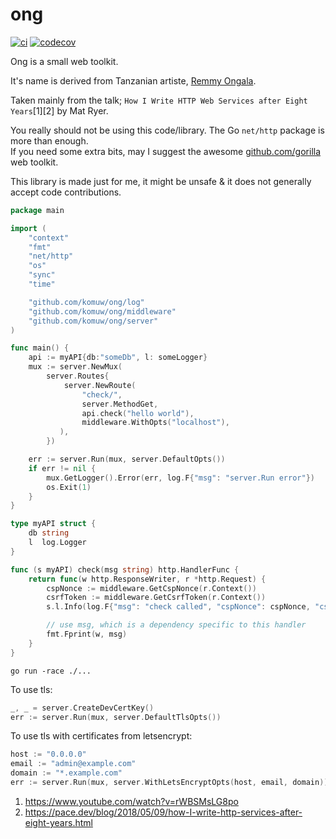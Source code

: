 # ong

[![ci](https://github.com/komuw/ong/workflows/ong%20ci/badge.svg)](https://github.com/komuw/ong/actions)
[![codecov](https://codecov.io/gh/komuw/ong/branch/main/graph/badge.svg)](https://codecov.io/gh/komuw/ong)


Ong is a small web toolkit. 

It's name is derived from Tanzanian artiste, [Remmy Ongala](https://en.wikipedia.org/wiki/Remmy_Ongala).


Taken mainly from the talk; `How I Write HTTP Web Services after Eight Years`[1][2] by Mat Ryer.    


You really should not be using this code/library. The Go `net/http` package is more than enough.    
If you need some extra bits, may I suggest the awesome [github.com/gorilla](https://github.com/gorilla) web toolkit.    


This library is made just for me, it might be unsafe & it does not generally accept code contributions.       


```go
package main

import (
	"context"
	"fmt"
	"net/http"
	"os"
	"sync"
	"time"

	"github.com/komuw/ong/log"
	"github.com/komuw/ong/middleware"
	"github.com/komuw/ong/server"
)

func main() {
	api := myAPI{db:"someDb", l: someLogger}
	mux := server.NewMux(
		server.Routes{
		    server.NewRoute(
			    "check/",
			    server.MethodGet,
			    api.check("hello world"),
			    middleware.WithOpts("localhost"),
		   ),
	    })

	err := server.Run(mux, server.DefaultOpts())
	if err != nil {
		mux.GetLogger().Error(err, log.F{"msg": "server.Run error"})
		os.Exit(1)
	}
}

type myAPI struct {
	db string
	l  log.Logger
}

func (s myAPI) check(msg string) http.HandlerFunc {
	return func(w http.ResponseWriter, r *http.Request) {
		cspNonce := middleware.GetCspNonce(r.Context())
		csrfToken := middleware.GetCsrfToken(r.Context())
		s.l.Info(log.F{"msg": "check called", "cspNonce": cspNonce, "csrfToken": csrfToken})

		// use msg, which is a dependency specific to this handler
		fmt.Fprint(w, msg)
	}
}
```

`go run -race ./...`     

To use tls:
```go
_, _ = server.CreateDevCertKey()
err := server.Run(mux, server.DefaultTlsOpts())
```

To use tls with certificates from letsencrypt:
```go
host := "0.0.0.0"
email := "admin@example.com"
domain := "*.example.com"
err := server.Run(mux, server.WithLetsEncryptOpts(host, email, domain))
```


1. https://www.youtube.com/watch?v=rWBSMsLG8po     
2. https://pace.dev/blog/2018/05/09/how-I-write-http-services-after-eight-years.html     
